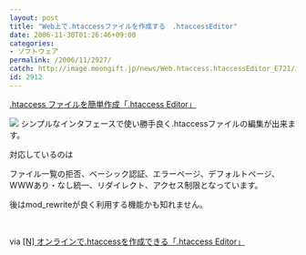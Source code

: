 ```yaml
---
layout: post
title: "Web上で.htaccessファイルを作成する　.htaccessEditor"
date: 2006-11-30T01:26:46+09:00
categories:
- ソフトウェア
permalink: /2006/11/2927/
catch: http://image.moongift.jp/news/Web.htaccess.htaccessEditor_E721/image0_thumb1.png
id: 2912
---
```

[.htaccess ファイルを簡単作成「.htaccess Editor」](http://www.htaccesseditor.com/#a_basic)

[![](http://image.moongift.jp/news/Web.htaccess.htaccessEditor_E721/image0_thumb1.png)](http://image.moongift.jp/news/Web.htaccess.htaccessEditor_E721/image03.png)&nbsp;シンプルなインタフェースで使い勝手良く.htaccessファイルの編集が出来ます。

 

対応しているのは

 

ファイル一覧の拒否、ベーシック認証、エラーページ、デフォルトページ、WWWあり・なし統一、リダイレクト、アクセス制限となっています。

 

後はmod\_rewriteが良く利用する機能かも知れません。

 

&nbsp;

 

via [[N] オンラインで.htaccessを作成できる「.htaccess Editor」](http://netafull.net/web/017034.html)


